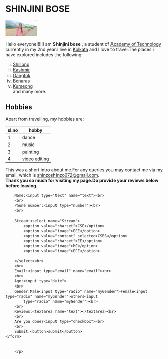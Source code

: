 
<html lang="en">

<head>
    <meta charset="UTF-8">
    <meta http-equiv="X-UA-Compatible" content="IE=edge">
    <meta name="viewport" content="width=device-width, initial-scale=1.0">
    <title>SHINJINI BOSE</title>
    
</head>

<body>
    <h1>SHINJINI BOSE</h1>
    <img src="ME.jpg" height="40%" width="20%" alt="Shinjini's profile picture"><br>
    <p>Hello everyone!!!!!I am <strong>Shinjini bose</strong> , a student of <a href="https://aot.edu.in/"
            target="blank">Academy of Technology</a> currently in my 2nd year.I live in <a
            href="https://en.wikipedia.org/wiki/Kolkata" target="blank">Kolkata</a> and I love to travel.The places i
        have explored includes the following:
    <ol type="i">
        <li><a href="https://en.wikipedia.org/wiki/Shillong" target="blank">Shillong</a></li>
        <li><a href="https://en.wikipedia.org/wiki/Kashmir" target="blank">Kashmir</a></li>
        <li><a href="https://en.wikipedia.org/wiki/Gangtok#:~:text=Gangtok%20is%20a%20city%2C%20municipality,1%2C650%20m%20(5%2C410%20ft)."
                target="blank">Gangtok</a></li>
        <li><a href="https://en.wikipedia.org/wiki/Varanasi" target="blank">Benaras</a></li>
        <li><a href="https://en.wikipedia.org/wiki/Varanasi" target="blank">Kurseong</a></li>
        and many more.
    </ol>
    <h2>Hobbies</h2>
    Apart from travelling, my hobbies are:
    <table>
        <thead>
            <tr>
                <th>sl.no</th>
                <th>hobby</th>
            </tr>
        </thead>
        <tbody>
            <tr>
                <td>1</td>
                <td>dance</td>
            </tr>
            <tr>
                <td>2</td>
                <td>music</td>
            </tr>
            <tr>
                <td>3</td>
                <td>painting</td>
            </tr>
            <tr>
                <td>4</td>
                <td>video editing</td>
            </tr>
        </tbody>
    </table>
    This was a short intro about me.For any queries you may contact me via my email, which is <a
        href="https://mail.google.com/mail/u/2/?ogbl#inbox" target="blank">shinzoshinzo072@gmail.com</a>.<br>
    <strong>Thank you so much for visiting my page.Do provide your reviews below before leaving. </strong>
    <br>
    <form action="practice.php">

        Name:<input type="text" name="text"><br>
        <br>
        Phone number:<input type="number"><br>
        <br>

        Stream:<select name="Stream">
            <option value="charset">CSE</option>
            <option value="image">EEE</option>
            <option value="content" selected>CSBS</option>
            <option value="charset">EE</option>
            <option value="image">ME</option>
            <option value="image">ECE</option>

        </select><br>
        <br>
        Email:<input type="email" name="email"><br>
        <br>
        Age:<input type="date">
        <br>
        Gender:Male<input type="radio" name="myGender">Female<input type="radio" name="myGender">others<input
            type="radio" name="myGender"><br>
        <br>
        Reviews:<textarea name="text"></textarea><br>
        <br>
        Are you done?<input type="checkbox"><br>
        <br>
        Submit:<button>submit</button>
    </form>


        </p>
</body>

</html>
